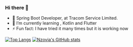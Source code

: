 ### Hi there 👋
- 🔭 Spring Boot Developer, at Tracom Service Limited.
- 🌱 I’m currently learning , Kotlin and Flutter
- ⚡ Fun fact: I have tried it many times but it is working now

[![Top Langs](https://github-readme-stats.vercel.app/api/top-langs/?username=Nzovia&show_icons=true&theme=darcula)](https://github.com/Nzovia/github-readme-stats)
[![Nzovia's GitHub stats](https://github-readme-stats.vercel.app/api?username=Nzovia&show_icons=true&theme=darcula)](https://github.com/Nzovia/github-readme-stats)
<!--
**Nzovia/Nzovia** is a ✨ _special_ ✨ repository because its `README.md` (this file) appears on your GitHub profile.

Here are some ideas to get you started:



- 👯 I’m looking to collaborate on ...
- 🤔 I’m looking for help with ...
- 💬 Ask me about ...
- 📫 How to reach me: ...
- 😄 Pronouns: ...

-->
